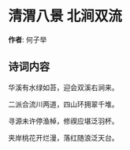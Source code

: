 # 清渭八景 北涧双流

**作者**: 何子举

## 诗词内容

华溪有水绿如苔，迎会双溪右涧来。

二派合流川两道，四山环拥翠千堆。

寻源未许停渔棹，修禊应堪泛羽杯。

夹岸桃花开烂漫，落红随浪泛天台。


